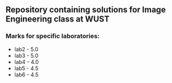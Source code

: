 ## Repository containing solutions for Image Engineering class at WUST

### Marks for specific laboratories:
-  lab2 - 5.0
-  lab3 - 5.0
-  lab4 - 4.0
-  lab5 - 4.5
-  lab6 - 4.5



